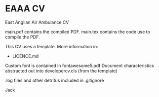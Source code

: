 # EAAA CV

East Anglian Air Ambulance CV

main.pdf contains the compiled PDF.
main.tex contains the code use to compile the PDF.

This CV uses a template. More information in:
- LICENCE.md

Custom font is contained in fontawesome5.pdf
Document characteristics abstracted out into developercv.cls (from the template)

.log files and other detritus included in .gitignore

Jack